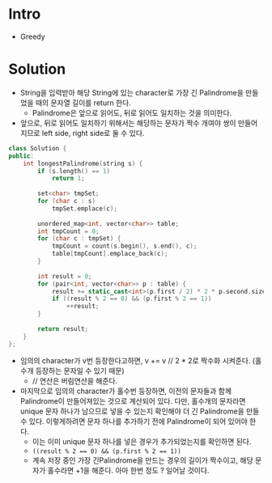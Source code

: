 # Intro
- Greedy

# Solution
- String을 입력받아 해당 String에 있는 character로 가장 긴 Palindrome을 만들었을 때의 문자열 길이를 return 한다.
  - Palindrome은 앞으로 읽어도, 뒤로 읽어도 일치하는 것을 의미한다.
- 앞으로, 뒤로 읽어도 일치하기 위해서는 해당하는 문자가 짝수 개여야 쌍이 만들어지므로 left side, right side로 둘 수 있다.

```cpp
class Solution {
public:
    int longestPalindrome(string s) {
        if (s.length() == 1)
            return 1;
        
        set<char> tmpSet;
        for (char c : s)
            tmpSet.emplace(c);
        
        unordered_map<int, vector<char>> table;
        int tmpCount = 0;
        for (char c : tmpSet) {
            tmpCount = count(s.begin(), s.end(), c);
            table[tmpCount].emplace_back(c);
        }
        
        int result = 0;
        for (pair<int, vector<char>> p : table) {
            result += static_cast<int>(p.first / 2) * 2 * p.second.size();
            if ((result % 2 == 0) && (p.first % 2 == 1))
                ++result;
        }
        
        return result;
    }
};
```
- 임의의 character가 v번 등장한다고하면, v += v // 2 * 2로 짝수화 시켜준다. (홀수개 등장하는 문자일 수 있기 때문)
  - // 연산은 버림연산을 해준다.
- 마지막으로 임의의 character가 홀수번 등장하면, 이전의 문자들과 함께 Palindrome이 만들어져있는 것으로 계산되어 있다. 다만, 홀수개의 문자라면 unique 문자 하나가 남으므로 넣을 수 있는지 확인해야 더 긴 Palindrome을 만들 수 있다. 이렇게하려면 문자 하나를 추가하기 전에 Palindrome이 되어 있어야 한다.
  - 이는 이미 unique 문자 하나를 넣은 경우가 추가되었는지를 확인하면 된다.
  - ```((result % 2 == 0) && (p.first % 2 == 1))```
  - 계속 저장 중인 가장 긴Palindrome을 만드는 경우의 길이가 짝수이고, 해당 문자가 홀수라면 +1을 해준다. 아마 한번 정도 ? 일어날 것이다.
